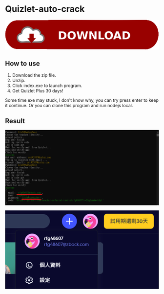 # Quizlet-auto-crack

[![Download](https://github.com/micr0dust/image_saves/raw/master/img/button/btn-dl-red-en.png?raw=true "Download")](https://github.com/micr0dust/quizlet-auto-crack/releases/download/v1.1.3/quizlet-auto-crack.zip)

## How to use

1. Download the zip file.
2. Unzip.
3. Click index.exe to launch program.
4. Get Quizlet Plus 30 days!

Some time exe may stuck, I don't know why, you can try press enter to keep it continue.
Or you can clone this program and run nodejs local.

## Result

![Result](https://github.com/micr0dust/quizlet-auto-crack/raw/main/img/result.png?raw=true "Result")

![Result](https://github.com/micr0dust/quizlet-auto-crack/raw/main/img/result2.png?raw=true "Result")
